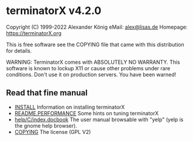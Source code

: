 terminatorX v4.2.0
==================

Copyright (C) 1999-2022 Alexander König
eMail: alex@lisas.de
Homepage: https://terminatorX.org

This is free software see the COPYING file that came with this
distribution for details.

WARNING: TerminatorX comes with ABSOLUTELY NO WARRANTY. This software is known
to lockup X11 or cause other problems under rare conditions. Don't use
it on production servers. You have been warned!

Read that fine manual
---------------------

 * [INSTALL](INSTALL.md)
   Information on installing terminatorX
 * [README.PERFORMANCE](README.PERFORMANCE.md)
   Some hints on tuning terminatorX
 * [help/C/index.docbook](help/C/index.docbook)
   The user manual browsable with "yelp" (yelp is the gnome help browser).
 * [COPYING](COPYING)
   The license (GPL V2)
